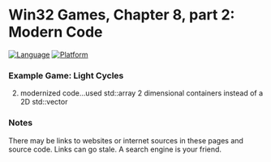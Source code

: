 # Win32 Games, Chapter 8, part 2: Modern Code
[![Language](https://img.shields.io/badge/Language%20-C++-blue.svg)](https://github.com/GeorgePimpleton/Win32-games/)
[![Platform](https://img.shields.io/badge/Platform%20-Win32-blue.svg)](https://github.com/GeorgePimpleton/Win32-games/)

### Example Game: Light Cycles
2. modernized code...used std::array 2 dimensional containers instead of a 2D std::vector

### Notes
There may be links to websites or internet sources in these pages and source code. Links can go stale. A search engine is your friend.
